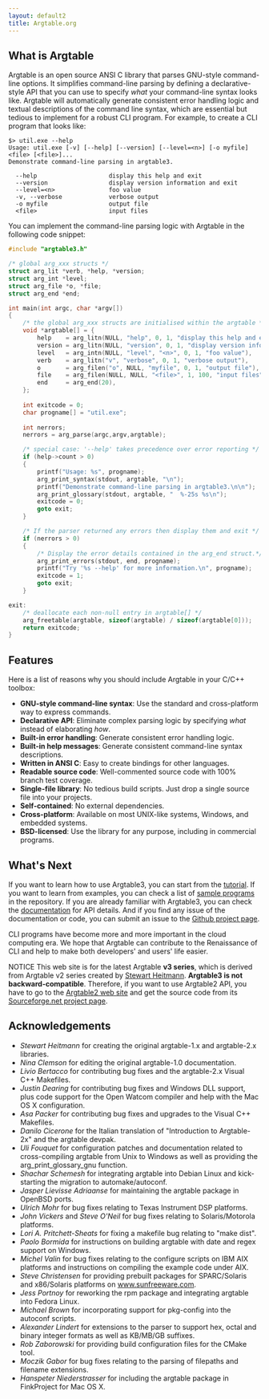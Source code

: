 ```yaml
---
layout: default2
title: Argtable.org
---
```


## What is Argtable

Argtable is an open source ANSI C library that parses GNU-style command-line options. It simplifies command-line parsing by defining a declarative-style API that you can use to specify *what* your command-line syntax looks like. Argtable will automatically generate consistent error handling logic and textual descriptions of the command line syntax, which are essential but tedious to implement for a robust CLI program. For example, to create a CLI program that looks like:

```
$> util.exe --help
Usage: util.exe [-v] [--help] [--version] [--level=<n>] [-o myfile] <file> [<file>]...
Demonstrate command-line parsing in argtable3.

  --help                    display this help and exit
  --version                 display version information and exit
  --level=<n>               foo value
  -v, --verbose             verbose output
  -o myfile                 output file
  <file>                    input files
```

You can implement the command-line parsing logic with Argtable in the following code snippet:

```cpp
#include "argtable3.h"

/* global arg_xxx structs */
struct arg_lit *verb, *help, *version;
struct arg_int *level;
struct arg_file *o, *file;
struct arg_end *end;

int main(int argc, char *argv[])
{
    /* the global arg_xxx structs are initialised within the argtable */
    void *argtable[] = {
        help    = arg_litn(NULL, "help", 0, 1, "display this help and exit"),
        version = arg_litn(NULL, "version", 0, 1, "display version info and exit"),
        level   = arg_intn(NULL, "level", "<n>", 0, 1, "foo value"),
        verb    = arg_litn("v", "verbose", 0, 1, "verbose output"),
        o       = arg_filen("o", NULL, "myfile", 0, 1, "output file"),
        file    = arg_filen(NULL, NULL, "<file>", 1, 100, "input files"),
        end     = arg_end(20),
    };
    
    int exitcode = 0;
    char progname[] = "util.exe";
    
    int nerrors;
    nerrors = arg_parse(argc,argv,argtable);

    /* special case: '--help' takes precedence over error reporting */
    if (help->count > 0)
    {
        printf("Usage: %s", progname);
        arg_print_syntax(stdout, argtable, "\n");
        printf("Demonstrate command-line parsing in argtable3.\n\n");
        arg_print_glossary(stdout, argtable, "  %-25s %s\n");
        exitcode = 0;
        goto exit;
    }

    /* If the parser returned any errors then display them and exit */
    if (nerrors > 0)
    {
        /* Display the error details contained in the arg_end struct.*/
        arg_print_errors(stdout, end, progname);
        printf("Try '%s --help' for more information.\n", progname);
        exitcode = 1;
        goto exit;
    }

exit:
    /* deallocate each non-null entry in argtable[] */
    arg_freetable(argtable, sizeof(argtable) / sizeof(argtable[0]));
    return exitcode;
}
```


## Features

Here is a list of reasons why you should include Argtable in your C/C++ toolbox:

* **GNU-style command-line syntax**: Use the standard and cross-platform way to express commands.
* **Declarative API**: Eliminate complex parsing logic by specifying *what* instead of elaborating *how*.
* **Built-in error handling**: Generate consistent error handling logic.
* **Built-in help messages**: Generate consistent command-line syntax descriptions.
* **Written in ANSI C**: Easy to create bindings for other languages.
* **Readable source code**: Well-commented source code with 100% branch test coverage.
* **Single-file library**: No tedious build scripts. Just drop a single source file into your projects.
* **Self-contained**: No external dependencies.
* **Cross-platform**: Available on most UNIX-like systems, Windows, and embedded systems.
* **BSD-licensed**: Use the library for any purpose, including in commercial programs.


## What's Next

If you want to learn how to use Argtable3, you can start from the [tutorial][tutorial]. If you want to learn from examples, you can check a list of [sample programs][example] in the repository. If you are already familiar with Argtable3, you can check the [documentation][doc] for API details. And if you find any issue of the documentation or code, you can submit an issue to the [Github project page][issue].

CLI programs have become more and more important in the cloud computing era. We hope that Argtable can contribute to the Renaissance of CLI and help to make both developers' and users' life easier.

<span class="label label-default">NOTICE</span> This web site is for the latest Argtable **v3 series**, which is derived from Argtable v2 series created by [Stewart Heitmann][heitmann]. **Argtable3 is not backward-compatible**. Therefore, if you want to use Argtable2 API, you have to go to the [Argtable2 web site][argtable2] and get the source code from its [Sourceforge.net project page][argtable2-sourceforge].


## Acknowledgements

* *Stewart Heitmann* for creating the original argtable-1.x and argtable-2.x libraries.
* *Nina Clemson* for editing the original argtable-1.0 documentation.
* *Livio Bertacco* for contributing bug fixes and the argtable-2.x Visual C++ Makefiles.
* *Justin Dearing* for contributing bug fixes and Windows DLL support, plus code support for the Open Watcom compiler and help with the Mac OS X configuration.
* *Asa Packer* for contributing bug fixes and upgrades to the Visual C++ Makefiles.
* *Danilo Cicerone* for the Italian translation of "Introduction to Argtable-2x" and the argtable devpak.
* *Uli Fouquet* for configuration patches and documentation related to cross-compiling argtable from Unix to Windows as well as providing the arg_print_glossary_gnu function.
* *Shachar Schemesh* for integrating argtable into Debian Linux and kick-starting the migration to automake/autoconf.
* *Jasper Lievisse Adriaanse* for maintaining the argtable package in OpenBSD ports.
* *Ulrich Mohr* for bug fixes relating to Texas Instrument DSP platforms.
* *John Vickers* and *Steve O'Neil* for bug fixes relating to Solaris/Motorola platforms.
* *Lori A. Pritchett-Sheats* for fixing a makefile bug relating to "make dist".
* *Paolo Bormida* for instructions on building argtable with date and regex support on Windows.
* *Michel Valin* for bug fixes relating to the configure scripts on IBM AIX platforms and instructions on compiling the example code under AIX.
* *Steve Christensen* for providing prebuilt packages for SPARC/Solaris and x86/Solaris platforms on www.sunfreeware.com.
* *Jess Portnoy* for reworking the rpm package and integrating argtable into Fedora Linux.
* *Michael Brown* for incorporating support for pkg-config into the autoconf scripts.
* *Alexander Lindert* for extensions to the parser to support hex, octal and binary integer formats as well as KB/MB/GB suffixes.
* *Rob Zaborowski* for providing build configuration files for the CMake tool.
* *Moczik Gabor* for bug fixes relating to the parsing of filepaths and filename extensions.
* *Hanspeter Niederstrasser* for including the argtable package in FinkProject for Mac OS X.

[heitmann]: email:sheitmann@users.sourceforge.net
[argtable2]: http://argtable.sourceforge.net/
[argtable2-sourceforge]: http://sourceforge.net/projects/argtable/
[tutorial]: http://argtable.org/tutorial/
[example]: http://argtable.org/examples/
[doc]: http://argtable.org/documentation/
[issue]: https://github.com/tomghuang/tomghuang.github.io/issues


